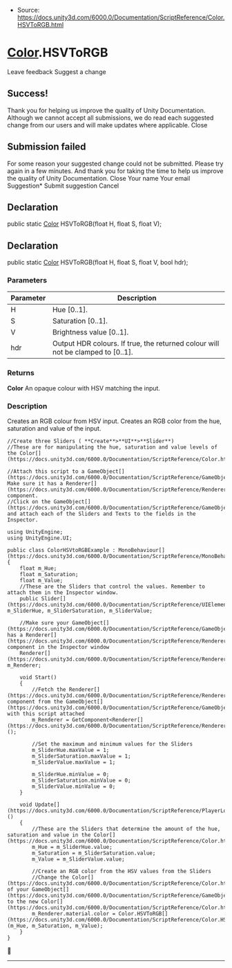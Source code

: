 * Source: https://docs.unity3d.com/6000.0/Documentation/ScriptReference/Color.HSVToRGB.html

#  [Color](https://docs.unity3d.com/6000.0/Documentation/ScriptReference/Color.html).HSVToRGB
Leave feedback
Suggest a change
## Success!
Thank you for helping us improve the quality of Unity Documentation. Although we cannot accept all submissions, we do read each suggested change from our users and will make updates where applicable.
Close
## Submission failed
For some reason your suggested change could not be submitted. Please <a>try again</a> in a few minutes. And thank you for taking the time to help us improve the quality of Unity Documentation.
Close
Your name Your email Suggestion* Submit suggestion
Cancel
## Declaration
public static [Color](https://docs.unity3d.com/6000.0/Documentation/ScriptReference/Color.html) HSVToRGB(float H, float S, float V); 
## Declaration
public static [Color](https://docs.unity3d.com/6000.0/Documentation/ScriptReference/Color.html) HSVToRGB(float H, float S, float V, bool hdr); 
### Parameters
Parameter | Description  
---|---  
H | Hue [0..1].  
S | Saturation [0..1].  
V | Brightness value [0..1].  
hdr | Output HDR colours. If true, the returned colour will not be clamped to [0..1].  
### Returns
**Color** An opaque colour with HSV matching the input. 
### Description
Creates an RGB colour from HSV input.
Creates an RGB color from the hue, saturation and value of the input.
```
//Create three Sliders ( **Create**>**UI**>**Slider**)
//These are for manipulating the hue, saturation and value levels of the Color[](https://docs.unity3d.com/6000.0/Documentation/ScriptReference/Color.html).  
  
//Attach this script to a GameObject[](https://docs.unity3d.com/6000.0/Documentation/ScriptReference/GameObject.html). Make sure it has a Renderer[](https://docs.unity3d.com/6000.0/Documentation/ScriptReference/Renderer.html) component.
//Click on the GameObject[](https://docs.unity3d.com/6000.0/Documentation/ScriptReference/GameObject.html) and attach each of the Sliders and Texts to the fields in the Inspector.  
  
using UnityEngine;
using UnityEngine.UI;  
  
public class ColorHSVtoRGBExample : MonoBehaviour[](https://docs.unity3d.com/6000.0/Documentation/ScriptReference/MonoBehaviour.html)
{
    float m_Hue;
    float m_Saturation;
    float m_Value;
    //These are the Sliders that control the values. Remember to attach them in the Inspector window.
    public Slider[](https://docs.unity3d.com/6000.0/Documentation/ScriptReference/UIElements.Slider.html) m_SliderHue, m_SliderSaturation, m_SliderValue;  
  
    //Make sure your GameObject[](https://docs.unity3d.com/6000.0/Documentation/ScriptReference/GameObject.html) has a Renderer[](https://docs.unity3d.com/6000.0/Documentation/ScriptReference/Renderer.html) component in the Inspector window
    Renderer[](https://docs.unity3d.com/6000.0/Documentation/ScriptReference/Renderer.html) m_Renderer;  
  
    void Start()
    {
        //Fetch the Renderer[](https://docs.unity3d.com/6000.0/Documentation/ScriptReference/Renderer.html) component from the GameObject[](https://docs.unity3d.com/6000.0/Documentation/ScriptReference/GameObject.html) with this script attached
        m_Renderer = GetComponent<Renderer[](https://docs.unity3d.com/6000.0/Documentation/ScriptReference/Renderer.html)>();  
  
        //Set the maximum and minimum values for the Sliders
        m_SliderHue.maxValue = 1;
        m_SliderSaturation.maxValue = 1;
        m_SliderValue.maxValue = 1;  
  
        m_SliderHue.minValue = 0;
        m_SliderSaturation.minValue = 0;
        m_SliderValue.minValue = 0;
    }  
  
    void Update[](https://docs.unity3d.com/6000.0/Documentation/ScriptReference/PlayerLoop.Update.html)()
    {
        //These are the Sliders that determine the amount of the hue, saturation and value in the Color[](https://docs.unity3d.com/6000.0/Documentation/ScriptReference/Color.html)
        m_Hue = m_SliderHue.value;
        m_Saturation = m_SliderSaturation.value;
        m_Value = m_SliderValue.value;  
  
        //Create an RGB color from the HSV values from the Sliders
        //Change the Color[](https://docs.unity3d.com/6000.0/Documentation/ScriptReference/Color.html) of your GameObject[](https://docs.unity3d.com/6000.0/Documentation/ScriptReference/GameObject.html) to the new Color[](https://docs.unity3d.com/6000.0/Documentation/ScriptReference/Color.html)
        m_Renderer.material.color = Color.HSVToRGB[](https://docs.unity3d.com/6000.0/Documentation/ScriptReference/Color.HSVToRGB.html)(m_Hue, m_Saturation, m_Value);
    }
}

```

* * *
